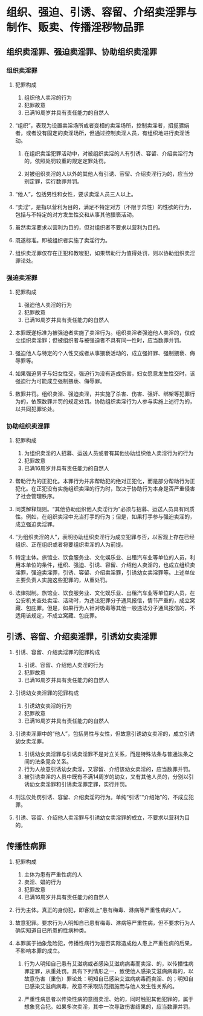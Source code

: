 # 组织、强迫、引诱、容留、介绍卖淫罪与制作、贩卖、传播淫秽物品罪


## 组织卖淫罪、强迫卖淫罪、协助组织卖淫罪


### 组织卖淫罪

1. 犯罪构成
    1. 组织他人卖淫的行为
    2. 犯罪故意
    3. 已满16周岁并具有责任能力的自然人

2. “组织”，表现为设置卖淫场所或者变相的卖淫场所，控制卖淫者，招揽骠娟者，或者没有固定的卖淫场所，但通过控制卖淫人员，有组织地进行卖淫活动。

    1. 在组织卖淫犯罪活动中，对被组织卖淫的人有引诱、容留、介绍卖淫行为的，依照处罚较重的规定定罪处罚。

    2. 对被组织卖淫的人以外的其他人有引诱、容留、介绍卖淫行为的，应当分别定罪，实行数罪并罚。

2. “他人”，包括男性和女性，要求卖淫人员三人以上。

3. “卖淫”，是指以营利为目的，满足不特定对方（不限于异性）的性欲的行为，包括与不特定的对方发生性交和从事其他猥亵活动。

4. 虽然卖淫要求以营利为目的，但对组织者不要求以营利为目的。

5. 既遂标准。即被组织者实施了卖淫行为。

6. 组织卖淫罪仅存在正犯和教唆犯，如果帮助行为值得处罚，则以协助组织卖淫罪论处。


### 强迫卖淫罪

1. 犯罪构成
    1. 强迫他人卖淫的行为
    2. 犯罪故意
    3. 已满16周岁并具有责任能力的自然人

1. 本罪既遂标准为被强迫者实施了卖淫行为。组织卖淫者强迫他人卖淫的，仅成立组织卖淫罪；但被组织者与被强迫者不具有同一性时，应当数罪并罚。

2. 强迫他人与特定的个人性交或者从事猥亵活动的，成立强奸罪、强制猥亵、侮辱罪等。

3. 如果强迫男子与妇女性交，强迫行为没有造成伤害，妇女愿意发生性交时，该强迫行为可能成立强制猥亵、侮辱罪。

4. 数罪并罚。组织卖淫、强迫卖淫，并实施了杀害、伤害、强奸、绑架等犯罪行为的，依照数罪并罚的规定处罚。协助组织卖淫行为人参与实施上述行为的，以共同犯罪论处。


### 协助组织卖淫罪


1. 犯罪构成
    1. 为组织卖淫的人招募、运送人员或者有其他协助组织他人卖淫行为的行为
    2. 犯罪故意
    3. 已满16周岁并具有责任能力的自然人

1. 帮助行为的正犯化。本罪行为并非帮助犯的绝对正犯化，而是部分帮助行为正犯化。在正犯没有实施组织卖淫的行为时，取决于协助行为本身是否严重侵害了社会管理秩序。

2. 同类解释规则。“其他协助组织他人卖淫行为”必须与招募、运送人员具有同质性。例如，在组织卖淫中充当打手的行为；但是，如果打手参与强迫卖淫的，成立强迫卖淫罪。

3. “为组织卖淫的人”，表明协助组织卖淫行为成立犯罪与否，以客观上存在已经组织、正在组织或者将要组织卖淫的人为前提。

4. 特定主体。旅馆业、饮食服务业、文化娱乐业、出租汽车业等单位的人员，利用本单位的条件，组织、强迫、引诱、容留、介绍他人卖淫的，也成立组织卖淫罪，强迫卖淫罪，引诱、容留、介绍卖淫罪，引诱幼女卖淫罪等。上述单位主要负责人实施这些犯罪的，从重处罚。

5. 法律拟制。旅馆业、饮食服务业、文化娱乐业、出租汽车业等单位的人员，在公安机关查处卖淫、活动时，为违法犯罪分子通风报信，情节严重的，成立窝藏、包庇罪。但是，如果行为人针对吸毒等其他一般违法分子通风报信的，不适用该规定，不成立窝藏、包庇罪。



## 引诱、容留、介绍卖淫罪，引诱幼女卖淫罪


1. 引诱、容留、介绍卖淫罪的犯罪构成
    1. 引诱、容留、介绍他人卖淫的行为
    2. 犯罪故意
    3. 已满16周岁并具有责任能力的自然人

2. 引诱幼女卖淫罪的犯罪构成
    1. 引诱幼女卖淫的行为
    2. 犯罪故意
    3. 已满16周岁并具有责任能力的自然人

1. 引诱卖淫罪中的“他人”，包括男性与女性，但故意引诱幼女卖淫的，成立引诱幼女卖淫罪。

    1. 引诱幼女卖淫罪与引诱卖淫罪不是对立关系，而是特殊法条与普通法条之间的法条竞合关系。
    2. 行为人故意引诱幼女卖淫，又容留、介绍该幼女卖淫的，应当数罪并罚。
    3. 被引诱卖淫的人员中既有不满14周岁的幼女，又有其他人员的，分别以引诱幼女卖淫罪和引诱卖淫罪定罪，实行并罚。

2. 刑法仅处罚引诱、容留、介绍卖淫的行为。单纯“引诱”“介绍始”的，不成立犯罪。

3. 引诱、容留、介绍他人卖淫罪与引诱幼女卖淫罪的成立，不要求以营利为目的。


## 传播性病罪

1. 犯罪构成
    1. 主体为患有严重性病的人
    2. 卖淫、娼的行为
    3. 犯罪故意
    4. 已满16周岁并具有责任能力的自然人

1. 行为主体。真正的身份犯，即客观上“患有梅毒、淋病等严重性病的人”。
2. 故意犯罪。要求行为人明知自已患有梅毒、淋病等严重性病，但不要求行为人确实知道自已所患的性病种类。
3. 本罪属于抽象危险犯，传播性病行为是否实际造成他人患上严重性病的后果，不影响本罪的成立。

    1. 行为人明知自己患有艾滋病或者感染艾滋病病毒而卖淫、的，以传播性病罪定罪，从重处罚。具有下列情形之一，致使他人感染艾滋病病毒的，以故意伤害（重伤）罪论处：明知自已感染艾滋病病毒而卖淫、的；明知自已感染艾滋病病毒，故意不采取防范措施而与他人发生性关系的。

    2. 严重性病患者以传染性病的意图卖淫、始的，同时触犯其他犯罪的，属于想象竞合犯。如果多次卖淫，其中一次导致伤害结果的，应当数罪并罚。
